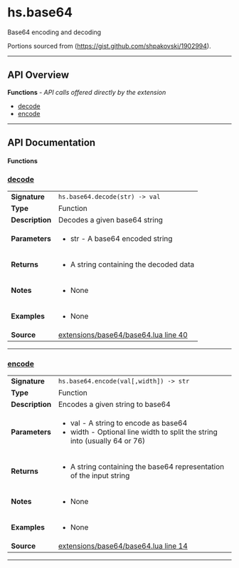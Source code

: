 # hs.base64

Base64 encoding and decoding

Portions sourced from (https://gist.github.com/shpakovski/1902994).

---

## API Overview
**Functions** - _API calls offered directly by the extension_
 * [decode](#decode)
 * [encode](#encode)


---

## API Documentation

#### Functions


### [decode](#decode)

|                                             |                                                                                     |
| --------------------------------------------|-------------------------------------------------------------------------------------|
| **Signature**                               | `hs.base64.decode(str) -> val`                                                                    |
| **Type**                                    | Function                                                                     |
| **Description**                             | Decodes a given base64 string                                                                     |
| **Parameters**                              | <ul><li>str - A base64 encoded string</li></ul> |
| **Returns**                                 | <ul><li>A string containing the decoded data</li></ul>          |
| **Notes**                                   | <ul><li>None</li></ul> |
| **Examples**                                | <ul><li>None</li></ul> |
| **Source**                                  | [extensions/base64/base64.lua line 40](https://github.com/CommandPost/CommandPost-App/blob/master/extensions/base64/base64.lua#L40) |

---


### [encode](#encode)

|                                             |                                                                                     |
| --------------------------------------------|-------------------------------------------------------------------------------------|
| **Signature**                               | `hs.base64.encode(val[,width]) -> str`                                                                    |
| **Type**                                    | Function                                                                     |
| **Description**                             | Encodes a given string to base64                                                                     |
| **Parameters**                              | <ul><li>val - A string to encode as base64</li><li>width - Optional line width to split the string into (usually 64 or 76)</li></ul> |
| **Returns**                                 | <ul><li>A string containing the base64 representation of the input string</li></ul>          |
| **Notes**                                   | <ul><li>None</li></ul> |
| **Examples**                                | <ul><li>None</li></ul> |
| **Source**                                  | [extensions/base64/base64.lua line 14](https://github.com/CommandPost/CommandPost-App/blob/master/extensions/base64/base64.lua#L14) |

---

